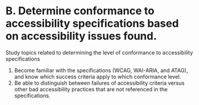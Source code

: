 # B. Determine conformance to accessibility specifications based on accessibility issues found.
Study topics related to determining the level of conformance to accessibility specifications

1.  Become familiar with the specifications (WCAG, WAI-ARIA, and ATAG), and know which success criteria apply to which conformance level.
2.  Be able to distinguish between failures of accessibility criteria versus other bad accessibility practices that are not referenced in the specifications.
